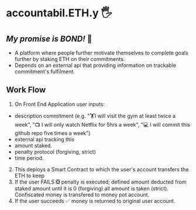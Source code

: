 # accountabil.ETH.y 🖐️
## *My promise is BOND!* 💯
- A platform where people further motivate themselves to complete goals further by staking ETH on their commitments.
- Depends on an external api that providing information on trackable commitment's fulfilment.

## Work Flow
1. On Front End Application user inputs:
- description commitment (e.g. "🏋️I will visit the gym at least twice a week", "📺 I will only watch Netflix for 5hrs a week", "💻 I will commit this github repo five times a week")
- external api tracking this
- amount staked.
- penalty protocol (forgiving, strict)
- time period.
2. This deploys a Smart Contract to which the user's account transfers the ETH to keep
3. If the user FAILS ❎ penalty is executed; defined amount deducted from staked amount until it is 0 (forgiving) all amount is taken (strict). Confiscated money is transfered to money pot account.
4. If the user succeeds ✅ money is returned to original user account.
